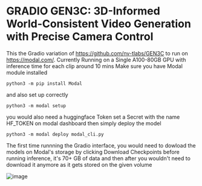 # GRADIO GEN3C: 3D-Informed World-Consistent Video Generation with Precise Camera Control

This the Gradio variation of https://github.com/nv-tlabs/GEN3C to run on https://modal.com/. Currently Running on a Single A100-80GB GPU 
with inference time for each clip around 10 mins
Make sure you have Modal module installed

```
python3 -m pip install Modal
```

and also set up correctly

```
python3 -m modal setup
```

you would also need a huggingface Token set a Secret with the name HF_TOKEN on modal dashboard then simply deploy the model

```
python3 -m modal deploy modal_cli.py
```

The first time runnning the Gradio interface, you would need to dowload the models on Modal's storage by clicking Download Checkpoints
before running inference, it's 70+ GB of data and then after you wouldn't need to download it anymore as it gets stored on the given volume

![image](https://github.com/user-attachments/assets/9f49a44d-3d6b-4c5f-aadb-3f543223c43b)
